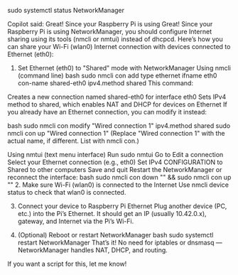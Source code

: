 sudo systemctl status NetworkManager

Copilot said: Great! Since your Raspberry Pi is using
Great! Since your Raspberry Pi is using NetworkManager, you should configure Internet sharing using its tools (nmcli or nmtui) instead of dhcpcd. Here’s how you can share your Wi-Fi (wlan0) Internet connection with devices connected to Ethernet (eth0):

1. Set Ethernet (eth0) to "Shared" mode with NetworkManager
Using nmcli (command line)
bash
sudo nmcli con add type ethernet ifname eth0 con-name shared-eth0 ipv4.method shared
This command:

Creates a new connection named shared-eth0 for interface eth0
Sets IPv4 method to shared, which enables NAT and DHCP for devices on Ethernet
If you already have an Ethernet connection, you can modify it instead:

bash
sudo nmcli con modify "Wired connection 1" ipv4.method shared
sudo nmcli con up "Wired connection 1"
(Replace "Wired connection 1" with the actual name, if different. List with nmcli con.)

Using nmtui (text menu interface)
Run sudo nmtui
Go to Edit a connection
Select your Ethernet connection (e.g., eth0)
Set IPv4 CONFIGURATION to Shared to other computers
Save and quit
Restart the NetworkManager or reconnect the interface:
bash
sudo nmcli con down "<connection name>" && sudo nmcli con up "<connection name>"
2. Make sure Wi-Fi (wlan0) is connected to the Internet
Use nmcli device status to check that wlan0 is connected.

3. Connect your device to Raspberry Pi Ethernet
Plug another device (PC, etc.) into the Pi’s Ethernet. It should get an IP (usually 10.42.0.x), gateway, and Internet via the Pi’s Wi-Fi.

4. (Optional) Reboot or restart NetworkManager
bash
sudo systemctl restart NetworkManager
That’s it!
No need for iptables or dnsmasq — NetworkManager handles NAT, DHCP, and routing.

If you want a script for this, let me know!
